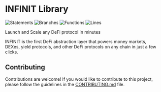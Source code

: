 # INFINIT Library

![Statements](https://img.shields.io/badge/statements-76%25-red.svg?style=flat)
![Branches](https://img.shields.io/badge/branches-55.51%25-red.svg?style=flat)
![Functions](https://img.shields.io/badge/functions-81.25%25-yellow.svg?style=flat)
![Lines](https://img.shields.io/badge/lines-81.25%25-yellow.svg?style=flat)

Launch and Scale any DeFi protocol in minutes

INFINIT is the first DeFi abstraction layer that powers money markets, DEXes, yield protocols,
and other DeFi protocols on any chain in just a few clicks.

## Contributing

Contributions are welcome! If you would like to contribute to this project, please follow the guidelines in the [CONTRIBUTING.md](.github/CONTRIBUTING.md) file.

